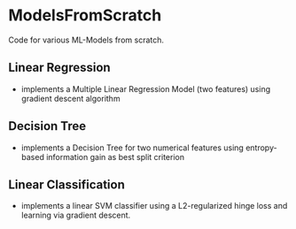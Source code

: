 # ModelsFromScratch
Code for various ML-Models from scratch.

## Linear Regression
- implements a Multiple Linear Regression Model (two features) using gradient descent algorithm

## Decision Tree
- implements a Decision Tree for two numerical features using entropy-based information gain as best split criterion

## Linear Classification
- implements a linear SVM classifier using a L2-regularized hinge loss and learning via gradient descent.